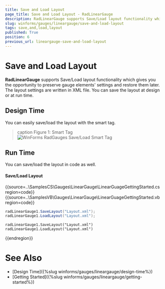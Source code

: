 ```yaml
---
title: Save and Load Layout
page_title: Save and Load Layout - RadLinearGauge
description: RadLinearGauge supports Save/Load layout functionality which gives you the opportunity to preserve gauge elements' settings and restore them later. The layout settings are written in XML file.
slug: winforms/gauges/lineargauge/save-and-load-layout
tags: save,and,load,layout
published: True
position: 6
previous_url: lineargauge-save-and-load-layout
---
```


# Save and Load Layout

__RadLinearGauge__ supports Save/Load layout functionality which gives you the opportunity to preserve gauge elements' settings and restore them later. The layout settings are written in XML file. You can save the layout at design or at run time.
      

## Design Time

You can easily save/load the layout with the smart tag.

>caption Figure 1: Smart Tag
![WinForms RadGauges Save/Load Smart Tag](images/lineargauge-save-and-load-layout001.png)

## Run Time

You can save/load the layout in code as well. 

#### Save/Load Layout

{{source=..\SamplesCS\Gauges\LinearGauge\LinearGuageGettingStarted.cs region=code}} 
{{source=..\SamplesVB\Gauges\LinearGauge\LinearGuageGettingStarted.vb region=code}} 

````C#
radLinearGauge1.SaveLayout("Layout.xml");
radLinearGauge1.LoadLayout("Layout.xml");

````
````VB.NET
radLinearGauge1.SaveLayout("Layout.xml")
radLinearGauge1.LoadLayout("Layout.xml")

````

{{endregion}} 

# See Also

* [Design Time]({%slug winforms/gauges/lineargauge/design-time%})
* [Getting Started]({%slug winforms/gauges/lineargauge/getting-started%})


